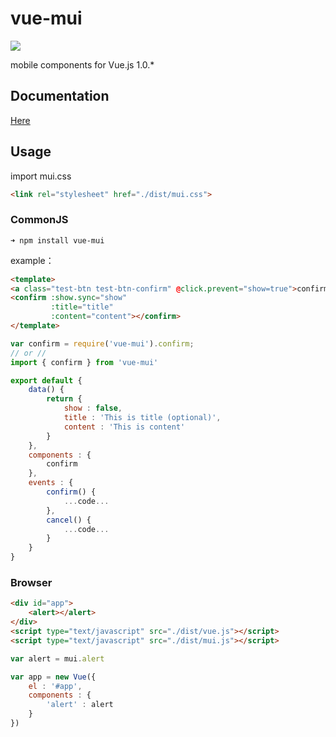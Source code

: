 # vue-mui
[![](https://img.shields.io/npm/dt/vue-mui.svg?style=flat-square)](https://www.npmjs.com/package/vue-mui)

mobile components for Vue.js 1.0.*

## Documentation ##
[Here](http://mui.yaobieting.com/document/index.html)

## Usage ##
import mui.css
```HTML
<link rel="stylesheet" href="./dist/mui.css">
```

### CommonJS ###
```
➜ npm install vue-mui
```
example：
```HTML
<template>
<a class="test-btn test-btn-confirm" @click.prevent="show=true">confirm</a>
<confirm :show.sync="show"
	     :title="title" 
	     :content="content"></confirm>
</template>
```

```JavaScript
var confirm = require('vue-mui').confirm;
// or //
import { confirm } from 'vue-mui'

export default {
	data() {
		return {
			show : false,
			title : 'This is title (optional)',
			content : 'This is content'
		}
	},
	components : {
		confirm
	},
	events : {
		confirm() {
			...code...
		},
		cancel() {
			...code...
		}
	}
}
```

### Browser ###
```HTML
<div id="app">
	<alert></alert>
</div>
<script type="text/javascript" src="./dist/vue.js"></script>
<script type="text/javascript" src="./dist/mui.js"></script>
```
```JavaScript
var alert = mui.alert

var app = new Vue({
    el : '#app',
    components : {
        'alert' : alert
    }
})
```
